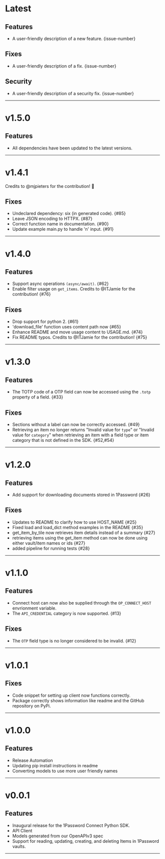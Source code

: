 [//]: # (START/LATEST)
# Latest

## Features
  * A user-friendly description of a new feature. {issue-number}

## Fixes
 * A user-friendly description of a fix. {issue-number}

## Security
 * A user-friendly description of a security fix. {issue-number}

---

[//]: # (START/v1.5.0)
# v1.5.0

## Features
  * All dependencies have been updated to the latest versions.

---

[//]: # (START/v1.4.1)
# v1.4.1

Credits to @mjpieters for the contribution! :rocket:

## Fixes
 * Undeclared dependency: six (in generated code). {#85}
 * Leave JSON encoding to HTTPX. {#87}
 * Correct function name in documentation. {#90}
 * Update example main.py to handle 'n' input. {#91}

---

[//]: # "START/v1.4.0"

# v1.4.0

## Features

- Support async operations `(async/await)`. {#62}
- Enable filter usage on `get_items`. Credits to @ITJamie for the contribution! {#76}

## Fixes

- Drop support for python 2. {#61}
- 'download_file' function uses content path now {#65}
- Enhance README and move usage content to USAGE.md. {#74}
- Fix README typos. Credits to @ITJamie for the contribution! {#75}

---

[//]: # "START/v1.3.0"

# v1.3.0

## Features

- The TOTP code of a OTP field can now be accessed using the `.totp` property of a field. {#33}

## Fixes

- Sections without a label can now be correctly accessed. {#49}
- Retrieving an item no longer returns "Invalid value for `type`" or "Invalid value for `category`" when retrieving an item with a field type or item category that is not defined in the SDK. {#52,#54}

---

[//]: # "START/v1.2.0"

# v1.2.0

## Features

- Add support for downloading documents stored in 1Password {#26}

## Fixes

- Updates to README to clarify how to use HOST_NAME {#25}
- Fixed load and load_dict method examples in the README {#35}
- get_item_by_tile now retrieves item details instead of a summary {#27}
- retrieving items using the get_item method can now be done using either vault/item names or ids {#27}
- added pipeline for running tests {#28}

---

[//]: # "START/v1.1.0"

# v1.1.0

## Features

- Connect host can now also be supplied through the `OP_CONNECT_HOST` envrionment variable.
- The `API_CREDENTIAL` category is now supported. {#13}

## Fixes

- The `OTP` field type is no longer considered to be invalid. {#12}

---

[//]: # "START/v1.0.1"

# v1.0.1

## Fixes

- Code snippet for setting up client now functions correctly.
- Package correctly shows information like readme and the GitHub repository on PyPi.

---

[//]: # "START/v1.0.0"

# v1.0.0

## Features

- Release Automation
- Updating pip install instructions in readme
- Converting models to use more user friendly names

---

[//]: # "START/v0.0.1"

# v0.0.1

## Features

- Inaugural release for the 1Password Connect Python SDK.
- API Client
- Models generated from our OpenAPIv3 spec
- Support for reading, updating, creating, and deleting Items in 1Password vaults.

---
